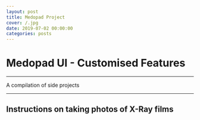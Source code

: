 ```yaml
---
layout: post
title: Medopad Project
cover: /.jpg
date: 2019-07-02 00:00:00
categories: posts
---
```


# Medopad UI - Customised Features

---
A compilation of side projects

---

## Instructions on taking photos of X-Ray films
